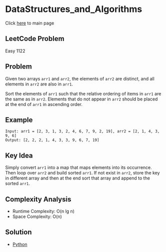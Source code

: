 # DataStructures_and_Algorithms
Click [here](../../README.md) to main page

## LeetCode Problem
Easy 1122

## Problem
Given two arrays `arr1` and `arr2`, the elements of `arr2` are distinct, and all elements in `arr2` are also in `arr1`.

Sort the elements of `arr1` such that the relative ordering of items in `arr1` are the same as in `arr2`. Elements that do not appear in `arr2` should be placed at the end of `arr1` in ascending order.

## Example
```
Input: arr1 = [2, 3, 1, 3, 2, 4, 6, 7, 9, 2, 19], arr2 = [2, 1, 4, 3, 9, 6]
Output: [2, 2, 2, 1, 4, 3, 3, 9, 6, 7, 19]
```

## Key Idea
Simply convert `arr1` into a map that maps elements into its occurrence. Then loop over `arr2` and build sorted `arr1`. If not exist in `arr2`, store the key in different array and then at the end sort that array and append to the sorted `arr1`.

## Complexity Analysis
- Runtime Complexity: O(n lg n)
- Space Complexity: O(n)

## Solution
- [Python](./solution.py)
